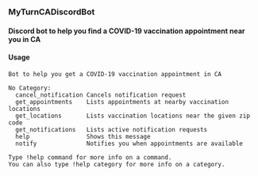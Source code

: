 ### MyTurnCADiscordBot
#### Discord bot to help you find a COVID-19 vaccination appointment near you in CA

#### Usage
```
Bot to help you get a COVID-19 vaccination appointment in CA

No Category:
  cancel_notification Cancels notification request
  get_appointments    Lists appointments at nearby vaccination locations
  get_locations       Lists vaccination locations near the given zip code
  get_notifications   Lists active notification requests
  help                Shows this message
  notify              Notifies you when appointments are available

Type !help command for more info on a command.
You can also type !help category for more info on a category.
```